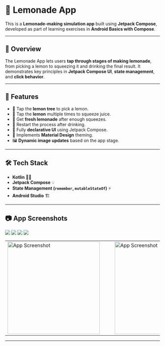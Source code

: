 # 🍋 Lemonade App

This is a **Lemonade-making simulation app** built using **Jetpack Compose**, developed as part of learning exercises in **Android Basics with Compose**.

---

## 📜 Overview
The Lemonade App lets users **tap through stages of making lemonade**, from picking a lemon to squeezing it and drinking the final result. It demonstrates key principles in **Jetpack Compose UI**, **state management**, and **click behavior**.

---

## 🚀 Features
- 🌳 Tap the **lemon tree** to pick a lemon.
- 🍋 Tap the **lemon** multiple times to squeeze juice.
- 🍹 Get **fresh lemonade** after enough squeezes.
- 🔄 Restart the process after drinking.
- 📱 Fully **declarative UI** using Jetpack Compose.
- 🎨 Implements **Material Design** theming.
- 🖼️ **Dynamic image updates** based on the app stage.

---

## 🛠️ Tech Stack
- **Kotlin** 🧑‍💻
- **Jetpack Compose** 💡
- **State Management (`remember`, `mutableStateOf`)** ⚡
- **Android Studio** 🏗️

---

## 📷 App Screenshots
![](.README_images/lemonTreeScreen.png)
![](.README_images/lemonscreen.png)
![](.README_images/lemonDrinkScene.png)
![](.README_images/emptyGlassScreen.png)

<table>
  <tr>
    <td><img src="![](.README_images/lemonTreeScreen.png)" alt="App Screenshot" width="300"></td>
    <td>&nbsp;&nbsp;&nbsp;&nbsp;</td>
    <td><img src="https://github.com/kaustubhsuryakantdeshpande/images/blob/main/Location%20Finder/Version2/LocationAppHome.jpg" alt="App Screenshot" width="300"></td>
    <td>&nbsp;&nbsp;&nbsp;&nbsp;</td>
    <td><img src="https://github.com/kaustubhsuryakantdeshpande/images/blob/main/Location%20Finder/Version2/LocationAppCopyFeature.jpg" alt="App Screenshot" width="300"></td>
  </tr>
</table>

---
